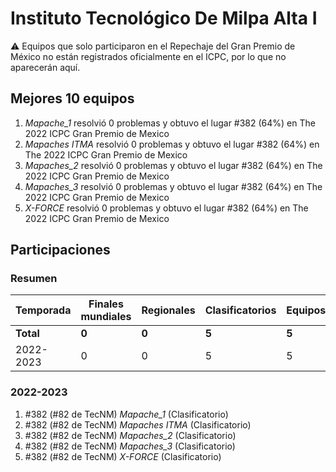 # Instituto Tecnológico De Milpa Alta I

:warning: Equipos que solo participaron en el Repechaje del Gran Premio de México no están registrados oficialmente en el ICPC, por lo que no aparecerán aquí.

## Mejores 10 equipos

1. _Mapache_1_ resolvió 0 problemas y obtuvo el lugar #382 (64%) en The 2022 ICPC Gran Premio de Mexico
1. _Mapaches ITMA_ resolvió 0 problemas y obtuvo el lugar #382 (64%) en The 2022 ICPC Gran Premio de Mexico
1. _Mapaches_2_ resolvió 0 problemas y obtuvo el lugar #382 (64%) en The 2022 ICPC Gran Premio de Mexico
1. _Mapaches_3_ resolvió 0 problemas y obtuvo el lugar #382 (64%) en The 2022 ICPC Gran Premio de Mexico
1. _X-FORCE_ resolvió 0 problemas y obtuvo el lugar #382 (64%) en The 2022 ICPC Gran Premio de Mexico

## Participaciones

### Resumen

| Temporada | Finales mundiales | Regionales | Clasificatorios | Equipos |
| --- | --- | --- | --- | --- |
| **Total** | **0** | **0** | **5** | **5** |
| 2022-2023 | 0 | 0 | 5 | 5 |

### 2022-2023

1. #382 (#82 de TecNM) _Mapache_1_ (Clasificatorio)
1. #382 (#82 de TecNM) _Mapaches ITMA_ (Clasificatorio)
1. #382 (#82 de TecNM) _Mapaches_2_ (Clasificatorio)
1. #382 (#82 de TecNM) _Mapaches_3_ (Clasificatorio)
1. #382 (#82 de TecNM) _X-FORCE_ (Clasificatorio)



